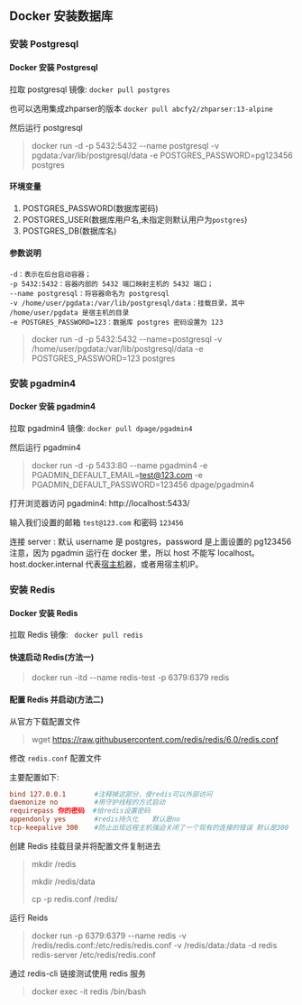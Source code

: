 ## Docker 安装数据库

### 安装 Postgresql

#### Docker 安装 Postgresql

拉取 postgresql 镜像: `docker pull postgres`

也可以选用集成zhparser的版本 `docker pull abcfy2/zhparser:13-alpine`

然后运行 postgresql

> docker run -d -p 5432:5432 --name postgresql -v pgdata:/var/lib/postgresql/data -e POSTGRES_PASSWORD=pg123456 postgres

#### 环境变量

1. POSTGRES_PASSWORD(数据库密码)
2. POSTGRES_USER(数据库用户名,未指定则默认用户为`postgres`)
3. POSTGRES_DB(数据库名)

####  参数说明
```shell
-d：表示在后台启动容器；
-p 5432:5432：容器内部的 5432 端口映射主机的 5432 端口；
--name postgresql：将容器命名为 postgresql
-v /home/user/pgdata:/var/lib/postgresql/data：挂载目录，其中 /home/user/pgdata 是宿主机的目录
-e POSTGRES_PASSWORD=123：数据库 postgres 密码设置为 123
```

> docker run -d -p 5432:5432 --name=postgresql -v /home/user/pgdata:/var/lib/postgresql/data -e POSTGRES_PASSWORD=123 postgres

### 安装 pgadmin4

#### Docker 安装 pgadmin4

拉取 pgadmin4 镜像: `docker pull dpage/pgadmin4`

然后运行 pgadmin4

> docker run -d -p 5433:80 --name pgadmin4 -e PGADMIN_DEFAULT_EMAIL=test@123.com -e PGADMIN_DEFAULT_PASSWORD=123456 dpage/pgadmin4

打开浏览器访问 pgadmin4: http://localhost:5433/

输入我们设置的邮箱 `test@123.com` 和密码 `123456`

连接 server : 默认 username 是 postgres，password 是上面设置的 pg123456 注意，因为 pgadmin 运行在 docker 里，所以 host 不能写 localhost。host.docker.internal 代表[宿主机](https://cloud.tencent.com/product/cdh?from=10680)器，或者用宿主机IP。



### 安装 Redis

#### Docker 安装 Redis

拉取 Redis 镜像: ` docker pull redis`

#### 快速启动 Redis(方法一)

> docker run -itd --name redis-test -p 6379:6379 redis

#### 配置 Redis 并启动(方法二)

从官方下载配置文件

> wget https://raw.githubusercontent.com/redis/redis/6.0/redis.conf

修改 `redis.conf` 配置文件

主要配置如下:

``` conf
bind 127.0.0.1       #注释掉这部分，使redis可以外部访问
daemonize no         #用守护线程的方式启动
requirepass 你的密码  #给redis设置密码
appendonly yes       #redis持久化　　默认是no
tcp-keepalive 300    #防止出现远程主机强迫关闭了一个现有的连接的错误 默认是300
```

创建 Redis 挂载目录并将配置文件复制进去

> mkdir /redis
>
> mkdir /redis/data
>
> cp -p redis.conf /redis/

运行 Reids

> docker run -p 6379:6379 --name redis -v /redis/redis.conf:/etc/redis/redis.conf  -v /redis/data:/data -d redis redis-server /etc/redis/redis.conf

通过 redis-cli 链接测试使用 redis 服务

> docker exec -it redis /bin/bash



